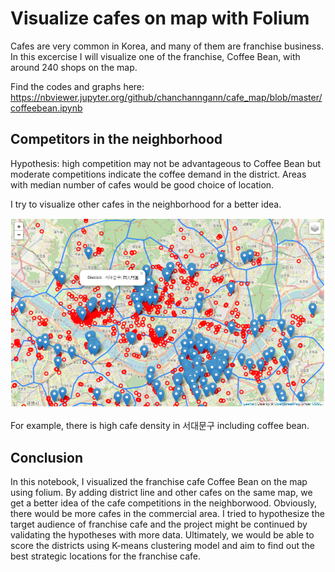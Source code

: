 # Visualize cafes on map with Folium

Cafes are very common in Korea, and many of them are franchise business. In this excercise I will visualize one of the franchise, Coffee Bean, with around 240 shops on the map.

Find the codes and graphs here:
https://nbviewer.jupyter.org/github/chanchanngann/cafe_map/blob/master/coffeebean.ipynb


## Competitors in the neighborhood

Hypothesis: high competition may not be advantageous to Coffee Bean but moderate competitions indicate the coffee demand in the district. Areas with median number of cafes would be good choice of location.

I try to visualize other cafes in the neighborhood for a better idea.

![](https://github.com/chanchanngann/cafe_map/blob/master/image/02_cafe_competitors.PNG)

For example, there is high cafe density in 서대문구 including coffee bean. 


## Conclusion
In this notebook, I visualized the franchise cafe Coffee Bean on the map using folium. By adding district line and other cafes on the same map, we get a better idea of the cafe competitions in the neighborwood. Obviously, there would be more cafes in the commercial area. I tried to hypothesize the target audience of franchise cafe and the project might be continued by validating the hypotheses with more data. Ultimately, we would be able to score the districts using K-means clustering model and aim to find out the best strategic locations for the franchise cafe.
